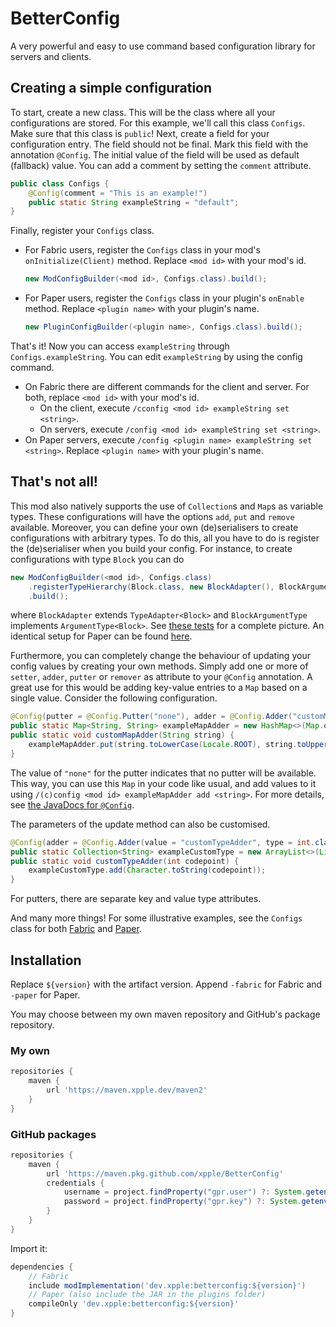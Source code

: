# BetterConfig
A very powerful and easy to use command based configuration library for servers and clients.

## Creating a simple configuration
To start, create a new class. This will be the class where all your configurations are stored. For this example, we'll
call this class `Configs`. Make sure that this class is `public`! Next, create a field for your configuration entry. The
field should not be final. Mark this field with the annotation `@Config`. The initial value of the field will be used as
default (fallback) value. You can add a comment by setting the `comment` attribute.
```java
public class Configs {
    @Config(comment = "This is an example!")
    public static String exampleString = "default";
}
```
Finally, register your `Configs` class.
- For Fabric users, register the `Configs` class in your mod's `onInitialize(Client)` method. Replace `<mod id>` with your 
mod's id.
  ```java
  new ModConfigBuilder(<mod id>, Configs.class).build();
  ```
- For Paper users, register the `Configs` class in your plugin's `onEnable` method. Replace `<plugin name>` with your
plugin's name.
  ```java
  new PluginConfigBuilder(<plugin name>, Configs.class).build();
  ```
That's it! Now you can access `exampleString` through `Configs.exampleString`. You can edit `exampleString` by using the
config command.
- On Fabric there are different commands for the client and server.  For both, replace `<mod id>` with your mod's id.
  - On the client, execute `/cconfig <mod id> exampleString set <string>`.
  - On servers, execute `/config <mod id> exampleString set <string>`.
- On Paper servers, execute `/config <plugin name> exampleString set <string>`. Replace `<plugin name>` with your
plugin's name.

## That's not all!
This mod also natively supports the use of `Collection`s and `Map`s as variable types. These configurations will have
the options `add`, `put` and `remove` available. Moreover, you can define your own (de)serialisers to create
configurations with arbitrary types. To do this, all you have to do is register the (de)serialiser when you build your
config. For instance, to create configurations with type `Block` you can do
```java
new ModConfigBuilder(<mod id>, Configs.class)
    .registerTypeHierarchy(Block.class, new BlockAdapter(), BlockArgumentType::block)
    .build();
```
where `BlockAdapter` extends `TypeAdapter<Block>` and `BlockArgumentType` implements `ArgumentType<Block>`. See
[these tests](fabric/src/testmod/java/dev/xpple/betterconfig) for a complete picture. An identical setup for Paper can
be found [here](paper/src/testplugin/java/dev/xpple/betterconfig).

Furthermore, you can completely change the behaviour of updating your config values by creating your own methods. Simply
add one or more of `setter`, `adder`, `putter` or `remover` as attribute to your `@Config` annotation. A great use for
this would be adding key-value entries to a `Map` based on a single value. Consider the following configuration.
```java
@Config(putter = @Config.Putter("none"), adder = @Config.Adder("customMapAdder"))
public static Map<String, String> exampleMapAdder = new HashMap<>(Map.of("a", "A", "b", "B"));
public static void customMapAdder(String string) {
    exampleMapAdder.put(string.toLowerCase(Locale.ROOT), string.toUpperCase(Locale.ROOT));
}
```
The value of `"none"` for the putter indicates that no putter will be available. This way, you can use this `Map` in your
code like usual, and add values to it using `/(c)config <mod id> exampleMapAdder add <string>`. For more details, see
[the JavaDocs for `@Config`](common/src/main/java/dev/xpple/betterconfig/api/Config.java).

The parameters of the update method can also be customised.
```java
@Config(adder = @Config.Adder(value = "customTypeAdder", type = int.class))
public static Collection<String> exampleCustomType = new ArrayList<>(List.of("%", "@"));
public static void customTypeAdder(int codepoint) {
    exampleCustomType.add(Character.toString(codepoint));
}
```
For putters, there are separate key and value type attributes.

And many more things! For some illustrative examples, see the `Configs` class for both
[Fabric](fabric/src/testmod/java/dev/xpple/betterconfig/Configs.java) and
[Paper](paper/src/testplugin/java/dev/xpple/betterconfig/Configs.java).

## Installation
Replace `${version}` with the artifact version. Append `-fabric` for Fabric and `-paper` for Paper.

You may choose between my own maven repository and GitHub's package repository.
### My own
```groovy
repositories {
    maven {
        url 'https://maven.xpple.dev/maven2'
    }
}
```
### GitHub packages
```groovy
repositories {
    maven {
        url 'https://maven.pkg.github.com/xpple/BetterConfig'
        credentials {
            username = project.findProperty("gpr.user") ?: System.getenv("USERNAME")
            password = project.findProperty("gpr.key") ?: System.getenv("TOKEN")
        }
    }
}
```
Import it:
```groovy
dependencies {
    // Fabric
    include modImplementation('dev.xpple:betterconfig:${version}')
    // Paper (also include the JAR in the plugins folder)
    compileOnly 'dev.xpple:betterconfig:${version}'
}
```
